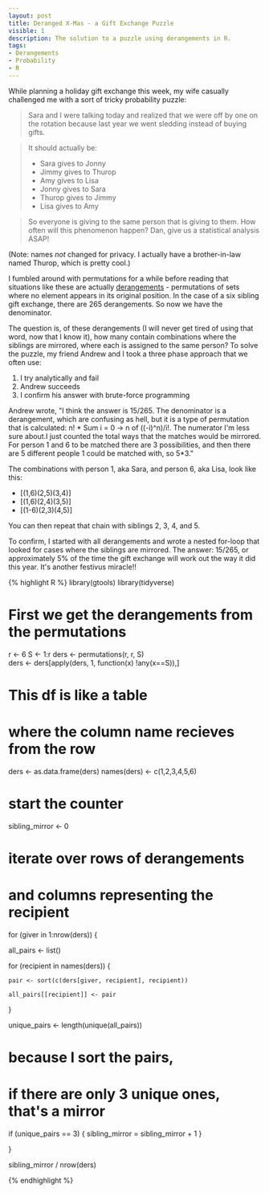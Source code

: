 ```yaml
---
layout: post
title: Deranged X-Mas - a Gift Exchange Puzzle
visible: 1
description: The solution to a puzzle using derangements in R. 
tags:
- Derangements
- Probability
- R
---
```


While planning a holiday gift exchange this week, my wife casually challenged me with a sort of tricky probability puzzle:

> Sara and I were talking today and realized that we were off by one on the rotation because last year we went sledding instead of buying gifts. 

> It should actually be:
> * Sara gives to Jonny
> * Jimmy gives to Thurop
> * Amy gives to Lisa
> * Jonny gives to Sara
> * Thurop gives to Jimmy
> * Lisa gives to Amy 

> So everyone is giving to the same person that is giving to them. How often will this phenomenon happen? Dan, give us a statistical analysis ASAP!

(Note: names *not* changed for privacy. I actually have a brother-in-law named Thurop, which is pretty cool.)

I fumbled around with permutations for a while before reading that situations like these are actually [derangements](http://mathworld.wolfram.com/Derangement.html) - permutations of sets where no element appears in its original position. In the case of a six sibling gift exchange, there are 265 derangements. So now we have the denominator.

The question is, of these derangements (I will never get tired of using that word, now that I know it), how many contain combinations where the siblings are mirrored, where each is assigned to the same person? To solve the puzzle, my friend Andrew and I took a three phase approach that we often use:

1. I try analytically and fail 
2. Andrew succeeds
3. I confirm his answer with brute-force programming

Andrew wrote, "I think the answer is 15/265. The denominator is a derangement, which are confusing as hell, but it is a type of permutation that is calculated: n! * Sum i = 0 -> n of ((-i)^n)/i!. The numerator I'm less sure about.I just counted the total ways that the matches would be mirrored. For person 1 and 6  to be matched there are 3 possibilities, and then there are 5 different people 1 could be matched with, so 5*3." 

The combinations with person 1, aka Sara, and person 6, aka Lisa, look like this:

* [(1,6)(2,5)(3,4)] 
* [(1,6)(2,4)(3,5)] 
* [(1-6)(2,3)(4,5)]

You can then repeat that chain with siblings 2, 3, 4, and 5.

To confirm, I started with all derangements and wrote a nested for-loop that looked for cases where the siblings are mirrored. The answer: 15/265, or approximately 5% of the time the gift exchange will work out the way it did this year. It's another festivus miracle!! 

{% highlight R %}
library(gtools)
library(tidyverse)

# First we get the derangements from the permutations
r <- 6
S <- 1:r
ders <- permutations(r, r, S)  
ders <- ders[apply(ders, 1, function(x) !any(x==S)),]

# This df is like a table 
# where the column name recieves from the row
ders <- as.data.frame(ders)
names(ders) <- c(1,2,3,4,5,6)

# start the counter
sibling_mirror <- 0

# iterate over rows of derangements
# and columns representing the recipient
for (giver in 1:nrow(ders)) {
  
  all_pairs <- list()
  
  for (recipient in names(ders)) {
    
    pair <- sort(c(ders[giver, recipient], recipient))
    
    all_pairs[[recipient]] <- pair
    
  }
  
  unique_pairs <- length(unique(all_pairs))
  
  # because I sort the pairs, 
  # if there are only 3 unique ones, that's a mirror
  if (unique_pairs == 3) {
    sibling_mirror = sibling_mirror + 1
  }
  
}

sibling_mirror / nrow(ders)

{% endhighlight %} 






